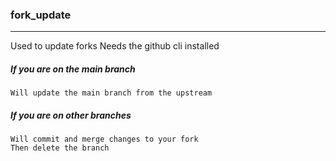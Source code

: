 ### fork_update
---
Used to update forks
Needs the github cli installed
##### If you are on the main branch
    Will update the main branch from the upstream
##### If you are on other branches
    Will commit and merge changes to your fork
    Then delete the branch